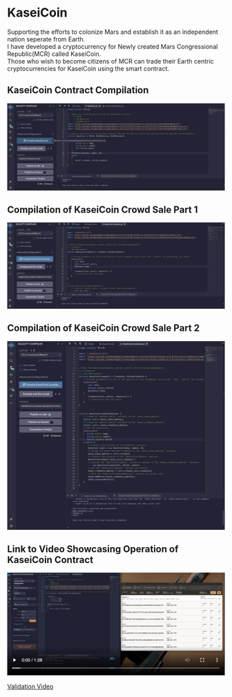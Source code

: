 # KaseiCoin

Supporting the efforts to colonize Mars and establish it as an independent nation seperate from Earth.<br>
I have developed a cryptocurrency for Newly created Mars Congressional Republic(MCR) called KaseiCoin.<br>
Those who wish to become citizens of MCR can trade their Earth centric cryptocurrencies for KaseiCoin using the smart contract.<br>

## KaseiCoin Contract Compilation

![KaseiCoin_Complie](./Evaluation_Evidence/KaseiCoin_compile.png)

## Compilation of KaseiCoin Crowd Sale Part 1

![Crowdsale_compile1](./Evaluation_Evidence/CrowdSale_1compile.png)

## Compilation of KaseiCoin Crowd Sale Part 2

![Crowdsale_compile2](./Evaluation_Evidence/CrowdSale_2compile.png)

## Link to Video Showcasing Operation of KaseiCoin Contract

[![Validation Video](./Evaluation_Evidence/VideoScreenShot.png)](https://olegreg762-kaseicoin-videoplayer-c70xt2.streamlit.app/~/+/media/49d3bf03ea3e3699931351aff61315be1f502ea06aa8ba95f12b9b2a.mp4)

[Validation Video](https://olegreg762-kaseicoin-videoplayer-c70xt2.streamlit.app/)



